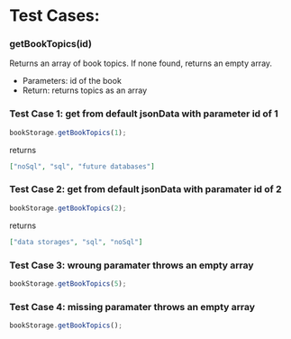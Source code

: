 # Test Cases:

### **getBookTopics(id)**

Returns an array of book topics. If none found, returns an empty array.

- Parameters: id of the book
- Return: returns topics as an array

### Test Case 1: get from default jsonData with parameter id of 1

```js
bookStorage.getBookTopics(1);
```

returns

```json
["noSql", "sql", "future databases"]
```

### Test Case 2: get from default jsonData with paramater id of 2

```js
bookStorage.getBookTopics(2);
```

returns

```json
["data storages", "sql", "noSql"]
```

### Test Case 3: wroung paramater throws an empty array

```js
bookStorage.getBookTopics(5);
```

### Test Case 4: missing paramater throws an empty array

```js
bookStorage.getBookTopics();
```
